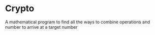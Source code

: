 # Crypto
A mathematical program to find all the ways to combine operations and number to arrive at a target number
